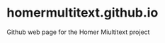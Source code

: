 homermultitext.github.io
========================

Github web page for the Homer Miultitext project
